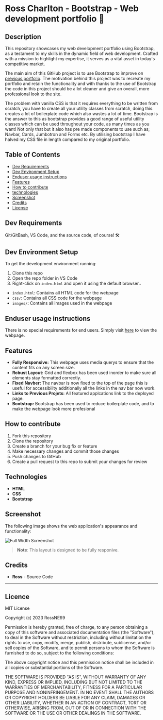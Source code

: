 # Ross Charlton - Bootstrap - Web development portfolio 🚀

## Description
This repository showcases my web development portfolio using Bootstrap, as a testament to my skills in the dynamic field of web development. Crafted with a mission to highlight my expertise, it serves as a vital asset in today's competitive market.

The main aim of this GitHub project is to use Bootstrap to improve on [previous portfolio](https://github.com/RossNE99/HTML-CSS-portfolio). The motivation behind this project was to recreate my portfolio and retain the functionality and with thanks to the use of Bootstrap the code in this project should be a lot cleaner and give an overall, more professional look to the site. 

The problem with vanilla CSS is that it requires everything to be written from scratch, you have to create all your utility classes from scratch, doing this creates a lot of boilerplate code which also wastes a lot of time. Bootstrap is the answer to this as bootstrap provides a good range of useful utility classes which can be used throughout your code, as many times as you want! Not only that but it also has pre made components to use such as; Navbar, Cards, Jumbotron and Forms etc. By utilising bootstrap I have halved my CSS file in length compared to my original portfolio.

## Table of Contents

- [Dev Requirements](#Dev-Requirements)
- [Dev Environment Setup](#Dev-Environment-Setup)
- [Enduser usage instructions](#End-user-usage-instructions)
- [Features](#Features)
- [How to contribute](#How-to-contribute)
- [technologies ](#technologies)
- [Screenshot](#Screenshot)
- [Credits](#credits)
- [License](#license)

## Dev Requirements
Git/GitBash, VS Code, and the source code, of course! 🛠️

## Dev Environment Setup
To get the development environment running:
1. Clone this repo
2. Open the repo folder in VS Code
3. Right-click on `index.html` and open it using the default browser..

- `index.html`: Contains all HTML code for the webpage
- `css/`: Contains all CSS code for the webpage
- `images/`: Contains all images used in the webpage

## Enduser usage instructions
There is no special requirements for end users. Simply visit [here](https://rossne99.github.io/Bootstrap-portfolio/) to view the webpage.

## Features
- **Fully Responsive:** This webpage uses media querys to ensure that the content fits on any screen size.
- **Robust Layout:** Grid and flexbox has been used inorder to make sure all elements stay formatted correctly.
- **Fixed Navber:** The navbar is now fixed to the top of the page this is useful for accessibility additionally all the links in the nav bar now work.
- **Links to Previous Projets:** All featured applcations link to the deployed page.
- **Bootstrap:** Bootstrap has been used to reduce boilerplate code, and to make the webpage look more profesional

## How to contribute
1. Fork this repository
2. Clone the repository
3. Create a branch for your bug fix or feature
4. Make necessary changes and commit those changes
5. Push changes to GitHub
6. Create a pull request to this repo to submit your changes for review

## Technologies
- **HTML**
- **CSS**
- **Bootstrap** 

## Screenshot

The following image shows the web application's appearance and functionality:

![Full Width Screenshot](assets/images/FullWidthScreenshot.jpeg)

> **Note**: This layout is designed to be fully responive.


## Credits 
- **Ross** - Source Code

---

## Licence

MIT License

Copyright (c) 2023 RossNE99

Permission is hereby granted, free of charge, to any person obtaining a copy
of this software and associated documentation files (the "Software"), to deal
in the Software without restriction, including without limitation the rights
to use, copy, modify, merge, publish, distribute, sublicense, and/or sell
copies of the Software, and to permit persons to whom the Software is
furnished to do so, subject to the following conditions:

The above copyright notice and this permission notice shall be included in all
copies or substantial portions of the Software.

THE SOFTWARE IS PROVIDED "AS IS", WITHOUT WARRANTY OF ANY KIND, EXPRESS OR
IMPLIED, INCLUDING BUT NOT LIMITED TO THE WARRANTIES OF MERCHANTABILITY,
FITNESS FOR A PARTICULAR PURPOSE AND NONINFRINGEMENT. IN NO EVENT SHALL THE
AUTHORS OR COPYRIGHT HOLDERS BE LIABLE FOR ANY CLAIM, DAMAGES OR OTHER
LIABILITY, WHETHER IN AN ACTION OF CONTRACT, TORT OR OTHERWISE, ARISING FROM,
OUT OF OR IN CONNECTION WITH THE SOFTWARE OR THE USE OR OTHER DEALINGS IN THE
SOFTWARE.
